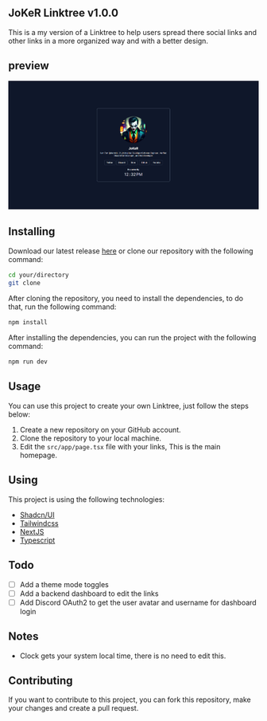 ## JoKeR Linktree v1.0.0

This is a my version of a Linktree to help users spread there social links and other links in a more organized way and with a better design.

## preview

![preview](./public/joker_linktree_preview.png)

## Installing

Download our latest release [here](https://github.com/JoKeRxTD/joker_linktree.git) or clone our repository with the following command:

```bash
cd your/directory
git clone
```

After cloning the repository, you need to install the dependencies, to do that, run the following command:

```bash
npm install
```

After installing the dependencies, you can run the project with the following command:

```bash
npm run dev
```

## Usage

You can use this project to create your own Linktree, just follow the steps below:

1. Create a new repository on your GitHub account.
2. Clone the repository to your local machine.
3. Edit the `src/app/page.tsx` file with your links, This is the main homepage.

## Using

This project is using the following technologies:
- [Shadcn/UI](https://ui.shadcn.com)
- [Tailwindcss](https://tailwindcss.com)
- [NextJS](https://nextjs.org)
- [Typescript](https://www.typescriptlang.org)

## Todo

- [ ] Add a theme mode toggles
- [ ] Add a backend dashboard to edit the links
- [ ] Add Discord OAuth2 to get the user avatar and username for dashboard login

## Notes

- Clock gets your system local time, there is no need to edit this.

## Contributing

If you want to contribute to this project, you can fork this repository, make your changes and create a pull request.